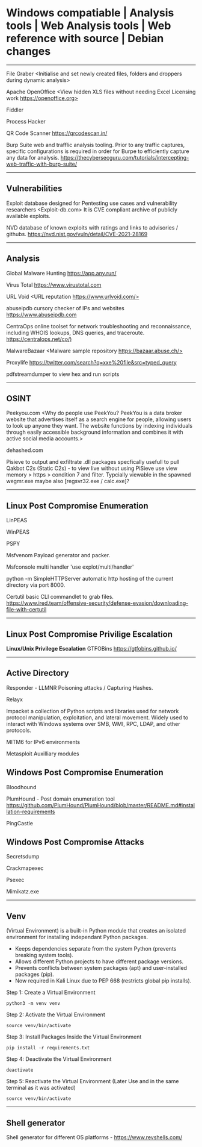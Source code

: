 # Windows compatiable | Analysis tools | Web Analysis tools | Web reference with source | Debian changes

---

File Graber <Initialise and set newly created files, folders and droppers during dynamic analysis>

Apache OpenOffice <View hidden XLS files without needing Excel Licensing work https://openoffice.org>

Fiddler <Analyse dynamic network traffic> 

Process Hacker <Analyse processees during dynamic mode>

QR Code Scanner <https://qrcodescan.in/>

Burp Suite web and trafflic analysis tooling. Prior to any traffic captures, specific configurations is required in order for Burpe to efficiently capture any data for analysis. <https://thecybersecguru.com/tutorials/intercepting-web-traffic-with-burp-suite/>

---

## Vulnerabilities
Exploit database designed for Pentesting use cases and vulnerability researchers <Exploit-db.com>
It is CVE compliant archive of publicly available exploits.

NVD database of known exploits with ratings and links to advisories / githubs. <https://nvd.nist.gov/vuln/detail/CVE-2021-28169>

--- 
## Analysis
Global Malware Hunting <https://app.any.run/>

Virus Total <https://www.virustotal.com>  

URL Void <URL reputation https://www.urlvoid.com/>  

abuseipdb cursory checker of IPs and websites <https://www.abuseipdb.com>  

CentraOps online toolset for network troubleshooting and reconnaissance, including WHOIS lookups, DNS queries, and traceroute. <https://centralops.net/co/)>  

MalwareBazaar <Malware sample repository https://bazaar.abuse.ch/>  

Proxylife <https://twitter.com/search?q=xxe%20file&src=typed_query>  

pdfstreamdumper to view hex and run scripts  

---

## OSINT
Peekyou.com <Why do people use PeekYou?
PeekYou is a data broker website that advertises itself as a search engine for people, allowing users to look up anyone they want. The website functions by indexing individuals 
through easily accessible background information and combines it with active social media accounts.>

dehashed.com 

Pisieve to output and exfiltrate .dll packages specfically usefull to pull Qakbot C2s (Static C2s) - to view live without using PiSieve use
view memory > https > condition 7 and filter. Typcially viewable in the spawned wegmr.exe maybe also [regsvr32.exe / calc.exe]?

---

## Linux Post Compromise Enumeration   
LinPEAS

WinPEAS

PSPY

Msfvenom Payload generator and packer.

Msfconsole multi handler 'use explot/multi/handler' 

python -m SimpleHTTPServer automatic http hosting of the current directory via port 8000.

Certutil basic CLI commandlet to grab files. <https://www.ired.team/offensive-security/defense-evasion/downloading-file-with-certutil>

---  

## Linux Post Compromise Privilige Escalation   
**Linux/Unix Privilege Escalation**
GTFOBins <https://gtfobins.github.io/>

---

## Active Directory  
Responder - LLMNR Poisoning attacks / Capturing Hashes.  

Relayx  

Impacket a collection of Python scripts and libraries used for network protocol manipulation, exploitation, and lateral movement. Widely used to interact with Windows systems over SMB, WMI, RPC, LDAP, and other protocols.

MITM6 for IPv6 environments    

Metasploit Auxilliary modules  

## Windows Post Compromise Enumeration
Bloodhound

PlumHound - Post domain enumeration tool <https://github.com/PlumHound/PlumHound/blob/master/README.md#installation-requirements>

PingCastle

## Windows Post Compromise Attacks 
Secretsdump

Crackmapexec  

Psexec

Mimikatz.exe  

---

## Venv  
(Virtual Environment) is a built-in Python module that creates an isolated environment for installing independant Python packages.
* Keeps dependencies separate from the system Python (prevents breaking system tools).
* Allows different Python projects to have different package versions.
* Prevents conflicts between system packages (apt) and user-installed packages (pip).
* Now required in Kali Linux due to PEP 668 (restricts global pip installs).

Step 1: Create a Virtual Environment  
    
    python3 -m venv venv
Step 2: Activate the Virtual Environment  
    
    source venv/bin/activate
Step 3: Install Packages Inside the Virtual Environment  
    
    pip install -r requirements.txt
Step 4: Deactivate the Virtual Environment  
   
    deactivate
Step 5: Reactivate the Virtual Environment (Later Use and in the same terminal as it was activated)  
    
    source venv/bin/activate

---

## Shell generator
Shell generator for different OS platforms - <https://www.revshells.com/>
